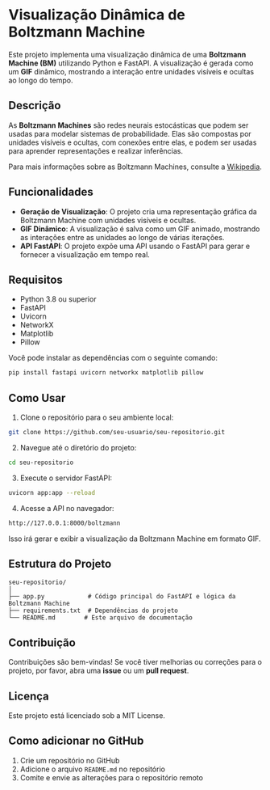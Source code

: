 # Visualização Dinâmica de Boltzmann Machine

Este projeto implementa uma visualização dinâmica de uma **Boltzmann Machine (BM)** utilizando Python e FastAPI. A visualização é gerada como um **GIF** dinâmico, mostrando a interação entre unidades visíveis e ocultas ao longo do tempo.

## Descrição

As **Boltzmann Machines** são redes neurais estocásticas que podem ser usadas para modelar sistemas de probabilidade. Elas são compostas por unidades visíveis e ocultas, com conexões entre elas, e podem ser usadas para aprender representações e realizar inferências.

Para mais informações sobre as Boltzmann Machines, consulte a [Wikipedia](https://en.wikipedia.org/wiki/Boltzmann_machine).

## Funcionalidades

* **Geração de Visualização**: O projeto cria uma representação gráfica da Boltzmann Machine com unidades visíveis e ocultas.
* **GIF Dinâmico**: A visualização é salva como um GIF animado, mostrando as interações entre as unidades ao longo de várias iterações.
* **API FastAPI**: O projeto expõe uma API usando o FastAPI para gerar e fornecer a visualização em tempo real.

## Requisitos

* Python 3.8 ou superior
* FastAPI
* Uvicorn
* NetworkX
* Matplotlib
* Pillow

Você pode instalar as dependências com o seguinte comando:

```bash
pip install fastapi uvicorn networkx matplotlib pillow
```

## Como Usar

1. Clone o repositório para o seu ambiente local:

```bash
git clone https://github.com/seu-usuario/seu-repositorio.git
```

2. Navegue até o diretório do projeto:

```bash
cd seu-repositorio
```

3. Execute o servidor FastAPI:

```bash
uvicorn app:app --reload
```

4. Acesse a API no navegador:

```bash
http://127.0.0.1:8000/boltzmann
```

Isso irá gerar e exibir a visualização da Boltzmann Machine em formato GIF.

## Estrutura do Projeto

```
seu-repositorio/
│
├── app.py            # Código principal do FastAPI e lógica da Boltzmann Machine
├── requirements.txt  # Dependências do projeto
└── README.md        # Este arquivo de documentação
```

## Contribuição

Contribuições são bem-vindas! Se você tiver melhorias ou correções para o projeto, por favor, abra uma **issue** ou um **pull request**.

## Licença

Este projeto está licenciado sob a MIT License.

## Como adicionar no GitHub

1. Crie um repositório no GitHub
2. Adicione o arquivo `README.md` no repositório
3. Comite e envie as alterações para o repositório remoto
